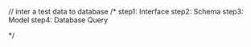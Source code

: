 // inter a test data to database
/\*
step1: Interface
step2: Schema
step3: Model
step4: Database Query

\*/
